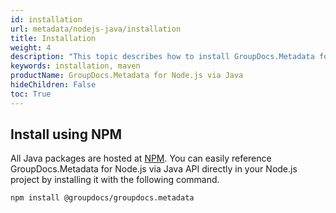 ```yaml
---
id: installation
url: metadata/nodejs-java/installation
title: Installation
weight: 4
description: "This topic describes how to install GroupDocs.Metadata for Node.js."
keywords: installation, maven
productName: GroupDocs.Metadata for Node.js via Java
hideChildren: False
toc: True
---
```

## Install using NPM

All Java packages are hosted at [NPM](https://www.npmjs.com/package/@groupdocs/groupdocs.metadata). You can easily reference GroupDocs.Metadata for Node.js via Java API directly in your Node.js project by installing it with the following command.

```batch
npm install @groupdocs/groupdocs.metadata
```
